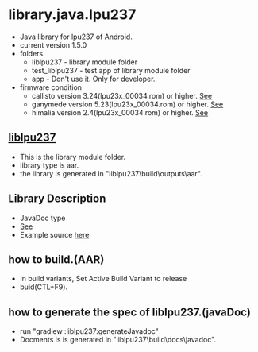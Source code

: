 # library.java.lpu237
+ Java library for lpu237 of Android.
+ current version 1.5.0
+ folders
  * liblpu237 - library module folder
  * test_liblpu237 - test app of library module folder 
  * app - Don't use it. Only for developer.
+ firmware condition
  * callisto version 3.24(lpu23x_00034.rom) or higher. [See](https://github.com/elpusk/public.lpu237.firmware/tree/main/lpu23x)
  * ganymede version 5.23(lpu23x_00034.rom) or higher. [See](https://github.com/elpusk/public.lpu237.firmware/tree/main/lpu23x)
  * himalia version 2.4(lpu23x_00034.rom) or higher. [See](https://github.com/elpusk/public.lpu237.firmware/tree/main/lpu23x)

## [liblpu237](liblpu237) 
  + This is the library module folder.
  + library type is aar.
  + the library is generated  in "liblpu237\build\outputs\aar".

## Library Description
+ JavaDoc type
+ [See](https://htmlpreview.github.io/?https://github.com/elpusk/library.java.lpu237/blob/main/javadoc/index.html)
+ Example source [here](https://github.com/elpusk/example.adr.lib)

## how to build.(AAR)
+ In build variants, Set Active Build Variant to release
+ buid(CTL+F9).

## how to generate the spec of liblpu237.(javaDoc)
+ run "gradlew :liblpu237:generateJavadoc"
+ Docments is is generated  in "liblpu237\build\docs\javadoc".

  


